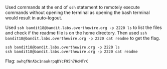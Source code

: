 Used commands at the end of `ssh` statement to remotely execute commands without opening the terminal as opening the bash terminal would result in auto-logout. 

Used `ssh bandit18@bandit.labs.overthewire.org -p 2220 ls` to list the files and check if the readme file is on the home directory. Then used `ssh bandit18@bandit.labs.overthewire.org -p 2220 cat readme` to get the flag.

```
ssh bandit18@bandit.labs.overthewire.org -p 2220 ls
ssh bandit18@bandit.labs.overthewire.org -p 2220 cat readme
```

Flag: `awhqfNnAbc1naukrpqDYcF95h7HoMTrC`